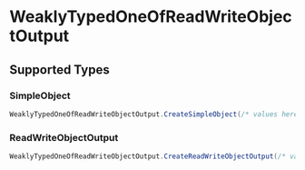 # WeaklyTypedOneOfReadWriteObjectOutput


## Supported Types

### SimpleObject

```csharp
WeaklyTypedOneOfReadWriteObjectOutput.CreateSimpleObject(/* values here */);
```

### ReadWriteObjectOutput

```csharp
WeaklyTypedOneOfReadWriteObjectOutput.CreateReadWriteObjectOutput(/* values here */);
```
